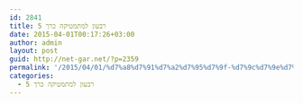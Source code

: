 ```yaml
---
id: 2841
title: רבעון למתמטיקה כרך 5
date: 2015-04-01T00:17:26+03:00
author: admin
layout: post
guid: http://net-gar.net/?p=2359
permalink: '/2015/04/01/%d7%a8%d7%91%d7%a2%d7%95%d7%9f-%d7%9c%d7%9e%d7%aa%d7%9e%d7%98%d7%99%d7%a7%d7%94-%d7%9b%d7%a8%d7%9a-5/'
categories:
  - רבעון למתמטיקה כרך 5
---
```

